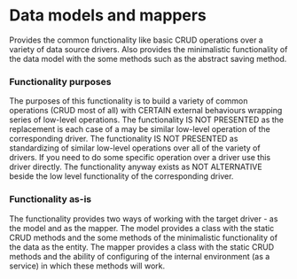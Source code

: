 # Data models and mappers

Provides the common functionality like basic CRUD operations over a variety of data source drivers.
Also provides the minimalistic functionality of the data model with the some methods such as the abstract saving method.

### Functionality purposes

The purposes of this functionality is to build a variety of common operations (CRUD most of all) with CERTAIN external behaviours wrapping series of low-level operations.
The functionality IS NOT PRESENTED as the replacement is each case of a may be similar low-level operation of the corresponding driver.
The functionality IS NOT PRESENTED as standardizing of similar low-level operations over all of the variety of drivers.
If you need to do some specific operation over a driver use this driver directly.
The functionality anyway exists as NOT ALTERNATIVE beside the low level functionality of the corresponding driver.

### Functionality as-is

The functionality provides two ways of working with the target driver - as the model and as the mapper.
The model provides a class with the static CRUD methods and the some methods of the minimalistic functionality of the data as the entity.
The mapper provides a class with the static CRUD methods and the ability of configuring of the internal environment (as a service) in which these methods will work.
